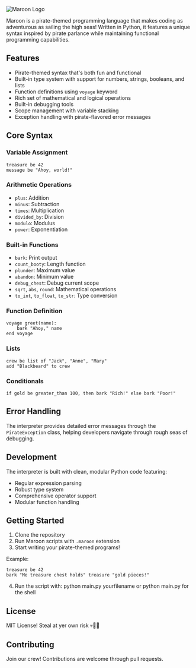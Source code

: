 ![Maroon Logo](https://cloud-r5gvnkecb-hack-club-bot.vercel.app/0maroon_logo-removebg-preview.png)

Maroon is a pirate-themed programming language that makes coding as adventurous as sailing the high seas! Written in Python, it features a unique syntax inspired by pirate parlance while maintaining functional programming capabilities.

## Features

- Pirate-themed syntax that's both fun and functional
- Built-in type system with support for numbers, strings, booleans, and lists
- Function definitions using `voyage` keyword
- Rich set of mathematical and logical operations
- Built-in debugging tools
- Scope management with variable stacking
- Exception handling with pirate-flavored error messages

## Core Syntax

### Variable Assignment
```
treasure be 42
message be "Ahoy, world!"
```

### Arithmetic Operations
- `plus`: Addition
- `minus`: Subtraction
- `times`: Multiplication
- `divided_by`: Division
- `modulo`: Modulus
- `power`: Exponentiation

### Built-in Functions
- `bark`: Print output
- `count_booty`: Length function
- `plunder`: Maximum value
- `abandon`: Minimum value
- `debug_chest`: Debug current scope
- `sqrt`, `abs`, `round`: Mathematical operations
- `to_int`, `to_float`, `to_str`: Type conversion

### Function Definition
```
voyage greet(name):
    bark "Ahoy," name
end voyage
```

### Lists
```
crew be list of "Jack", "Anne", "Mary"
add "Blackbeard" to crew
```

### Conditionals
```
if gold be greater_than 100, then bark "Rich!" else bark "Poor!"
```

## Error Handling

The interpreter provides detailed error messages through the `PirateException` class, helping developers navigate through rough seas of debugging.

## Development

The interpreter is built with clean, modular Python code featuring:
- Regular expression parsing
- Robust type system
- Comprehensive operator support
- Modular function handling

## Getting Started

1. Clone the repository
2. Run Maroon scripts with `.maroon` extension
3. Start writing your pirate-themed programs!

Example:
```
treasure be 42
bark "Me treasure chest holds" treasure "gold pieces!"
```
4. Run the script with:
python main.py yourfilename
or python main.py for the shell

## License

MIT License! Steal at yer own risk 💀🏴‍☠️

## Contributing

Join our crew! Contributions are welcome through pull requests.
